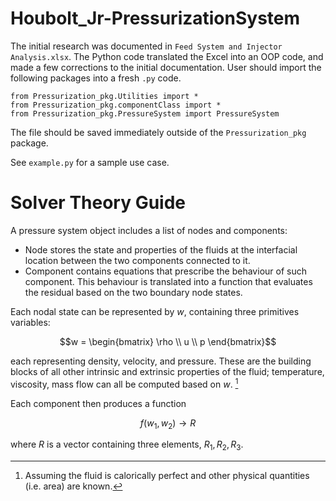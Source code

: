 # Houbolt_Jr-PressurizationSystem

The initial research was documented in `Feed System and Injector Analysis.xlsx`. The Python code translated the Excel into an OOP code, and made a few corrections to the initial documentation. User should import the following packages into a fresh `.py` code. 

	from Pressurization_pkg.Utilities import *
	from Pressurization_pkg.componentClass import *
	from Pressurization_pkg.PressureSystem import PressureSystem

The file should be saved immediately outside of the `Pressurization_pkg` package. 

See `example.py` for a sample use case. 

# Solver Theory Guide

A pressure system object includes a list of nodes and components: 
- Node stores the state and properties of the fluids at the interfacial location between the two components connected to it.
- Component contains equations that prescribe the behaviour of such component. This behaviour is translated into a function that evaluates the residual based on the two boundary node states.

Each nodal state can be represented by $w$, containing three primitives variables:

```math
w = \begin{bmatrix} \rho \\ u \\ p \end{bmatrix}
```

each representing density, velocity, and pressure. These are the building blocks of all other intrinsic and extrinsic properties of the fluid; temperature, viscosity, mass flow can all be computed based on $w$. [^1]

[^1]: Assuming the fluid is calorically perfect and other physical quantities (i.e. area) are known. 

Each component then produces a function

$$ f(w_1,w_2) \rightarrow R$$

where $R$ is a vector containing three elements, $R_1, R_2, R_3$. 
